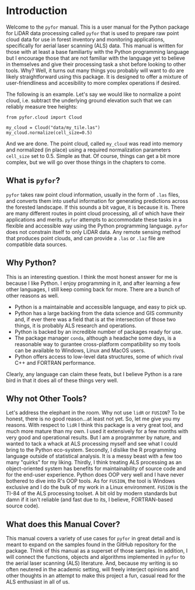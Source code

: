 # Introduction

Welcome to the `pyfor` manual. This is a user manual for the Python package for LiDAR data processing called `pyfor` that is used to prepare raw point cloud data for use in forest inventory and monitoring applications, specifically for aerial laser scanning (ALS) data. This manual is written for those with at least a base familiartiy with the Python programming language but I encourage those that are not familiar with the language yet to believe in themselves and give their processing task a shot before looking to other tools. Why? Well, it turns out many things you probably will want to do are likely straightforward using this package. It is designed to offer a mixture of user-friendliness and accesibility to more complex operations if desired.

The following is an example. Let's say we would like to normalize a point cloud, i.e. subtract the underlying ground elevation such that we can reliably measure tree heights:

```{python}
from pyfor.cloud import Cloud

my_cloud = Cloud("data/my_tile.las")
my_cloud.normalize(cell_size=0.5)
```

And we are done. The point cloud, called `my_cloud` was read into memory and normalized (in place) using a required normalization parameters `cell_size` set to 0.5. Simple as that. Of course, things can get a bit more complex, but we will go over those things in the chapters to come.

## What is `pyfor`?

`pyfor` takes raw point cloud information, usually in the form of `.las` files, and converts them into useful information for generating predictions across the forested landscape. If this sounds a bit vague, it is because it is. There are many different routes in point cloud processing, all of which have their applications and merits. `pyfor` attempts to accommodate these tasks in a flexible and accessible way using the Python programming language. `pyfor` does not constrain itself to only LiDAR data. Any remote sensing method that produces point clouds, and can provide a `.las` or `.laz` file are compatible data sources.

## Why Python?

This is an interesting question. I think the most honest answer for me is because I like Python. I enjoy programming in it, and after learning a few other languages, I still keep coming back for more. There are a bunch of other reasons as well. 

- Python is a maintainable and accessible language, and easy to pick up.
- Python has a large backing from the data science and GIS community and, if ever there was a field that is at the intersection of those two things, it is probably ALS research and operations. 
- Python is backed by an incredible number of packages ready for use. 
- The package manager `conda`, although a headache some days, is a reasonable way to gurantee cross-platform compatibility so my tools can be available to Windows, Linux and MacOS users.
- Python offers access to low-level data structures, some of which rival C++ and FORTRAN performance.

Clearly, any language can claim these feats, but I believe Python is a rare bird in that it does all of these things very well.

## Why not Other Tools?

Let's address the elephant in the room. Why not use `lidR` or `FUSION`? To be honest, there is no good reason...at least not yet. So, let me give you my reasons. With respect to `lidR` I think this package is a very great tool, and much more mature than my own. I used it extensively for a few months with very good and operational results. But I am a programmer by nature, and wanted to tack a whack at ALS processing myself and see what I could bring to the Python eco-system. Secondly, I dislike the R programming language outside of statistical analysis. It is a messy beast with a few too many "quirks" for my liking. Thirdly, I think treating ALS processing as an object-oriented system has benefits for maintainability of source code and for the end-user experience. Python does OOP very well and I have never bothered to dive into R's OOP tools. As for `FUSION`, the tool is Windows exclusive and I do the bulk of my work in a Linux environment. `FUSION` is the TI-84 of the ALS processing toolset. A bit old by modern standards but damn if it isn't reliable (and fast due to its, I believe, FORTRAN-based source code).

## What does this Manual Cover?

This manual covers a variety of use cases for `pyfor` in great detail and is meant to expand on the samples found in the GitHub repository for the package. Think of this manual as a superset of those samples. In addition, I will connect the functions, objects and algorithms implemented in `pyfor` to the aerial laser scanning (ALS) literature. And, because my writing is so often neutered in the academic setting, will freely interject opinions and other thoughts in an attempt to make this project a fun, casual read for the ALS enthusiast in all of us.




